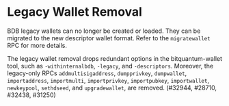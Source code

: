 # Legacy Wallet Removal

BDB legacy wallets can no longer be created or loaded. They can be migrated to
the new descriptor wallet format. Refer to the `migratewallet` RPC for more
details.

The legacy wallet removal drops redundant options in the bitquantum-wallet tool,
such as `-withinternalbdb`, `-legacy`, and `-descriptors`. Moreover, the
legacy-only RPCs `addmultisigaddress`, `dumpprivkey`, `dumpwallet`,
`importaddress`, `importmulti`, `importprivkey`, `importpubkey`,
`importwallet`, `newkeypool`, `sethdseed`, and `upgradewallet`, are removed.
(#32944, #28710, #32438, #31250)
